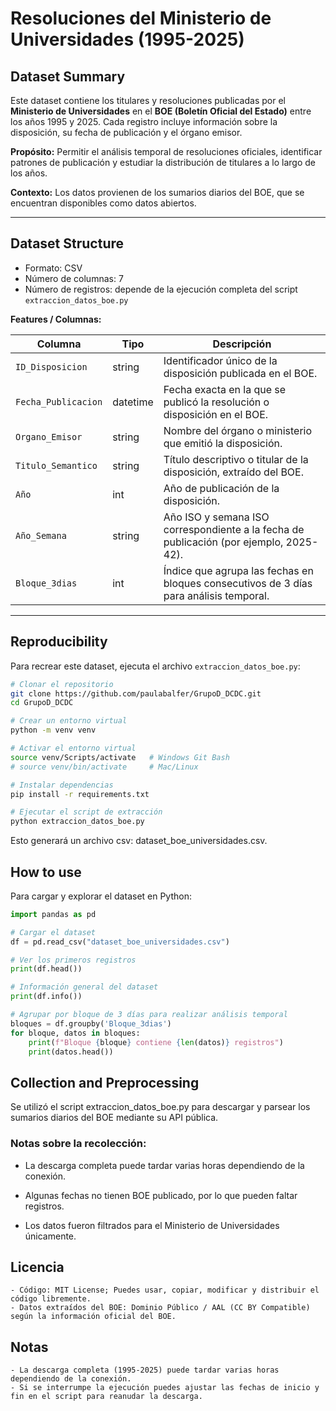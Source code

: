 # Resoluciones del Ministerio de Universidades (1995-2025)

## Dataset Summary
Este dataset contiene los titulares y resoluciones publicadas por el **Ministerio de Universidades** en el **BOE (Boletín Oficial del Estado)** entre los años 1995 y 2025. Cada registro incluye información sobre la disposición, su fecha de publicación y el órgano emisor.  

**Propósito:** Permitir el análisis temporal de resoluciones oficiales, identificar patrones de publicación y estudiar la distribución de titulares a lo largo de los años.  

**Contexto:** Los datos provienen de los sumarios diarios del BOE, que se encuentran disponibles como datos abiertos.  

---

## Dataset Structure
- Formato: CSV
- Número de columnas: 7
- Número de registros: depende de la ejecución completa del script `extraccion_datos_boe.py`

**Features / Columnas:**

| Columna           | Tipo     | Descripción |
|------------------|---------|------------|
| `ID_Disposicion` | string  | Identificador único de la disposición publicada en el BOE. |
| `Fecha_Publicacion` | datetime | Fecha exacta en la que se publicó la resolución o disposición en el BOE. |
| `Organo_Emisor`  | string  | Nombre del órgano o ministerio que emitió la disposición. |
| `Titulo_Semantico` | string | Título descriptivo o titular de la disposición, extraído del BOE. |
| `Año`            | int     | Año de publicación de la disposición. |
| `Año_Semana`     | string  | Año ISO y semana ISO correspondiente a la fecha de publicación (por ejemplo, 2025-42). |
| `Bloque_3dias`   | int     | Índice que agrupa las fechas en bloques consecutivos de 3 días para análisis temporal. |

---

## Reproducibility
Para recrear este dataset, ejecuta el archivo `extraccion_datos_boe.py`:

```bash
# Clonar el repositorio
git clone https://github.com/paulabalfer/GrupoD_DCDC.git
cd GrupoD_DCDC

# Crear un entorno virtual
python -m venv venv

# Activar el entorno virtual
source venv/Scripts/activate   # Windows Git Bash
# source venv/bin/activate     # Mac/Linux

# Instalar dependencias
pip install -r requirements.txt

# Ejecutar el script de extracción
python extraccion_datos_boe.py
````

Esto generará un archivo csv: dataset_boe_universidades.csv.


## How to use

Para cargar y explorar el dataset en Python:

```python
import pandas as pd

# Cargar el dataset
df = pd.read_csv("dataset_boe_universidades.csv")

# Ver los primeros registros
print(df.head())

# Información general del dataset
print(df.info())

# Agrupar por bloque de 3 días para realizar análisis temporal
bloques = df.groupby('Bloque_3dias')
for bloque, datos in bloques:
    print(f"Bloque {bloque} contiene {len(datos)} registros")
    print(datos.head())
```


## Collection and Preprocessing

Se utilizó el script extraccion_datos_boe.py para descargar y parsear los sumarios diarios del BOE mediante su API pública.

### Notas sobre la recolección:

- La descarga completa puede tardar varias horas dependiendo de la conexión.

- Algunas fechas no tienen BOE publicado, por lo que pueden faltar registros.

- Los datos fueron filtrados para el Ministerio de Universidades únicamente.

## Licencia

	- Código: MIT License; Puedes usar, copiar, modificar y distribuir el código libremente.
	- Datos extraídos del BOE: Dominio Público / AAL (CC BY Compatible) según la información oficial del BOE.
## Notas
	- La descarga completa (1995-2025) puede tardar varias horas dependiendo de la conexión.
	- Si se interrumpe la ejecución puedes ajustar las fechas de inicio y fin en el script para reanudar la descarga.
